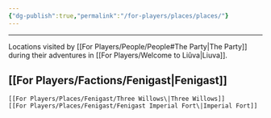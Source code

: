 ```yaml
---
{"dg-publish":true,"permalink":"/for-players/places/places/"}
---
```


***
Locations visited by [[For Players/People/People#The Party\|The Party]] during their adventures in [[For Players/Welcome to Liûva\|Liuva]].
## [[For Players/Factions/Fenigast\|Fenigast]]
	[[For Players/Places/Fenigast/Three Willows\|Three Willows]]
	[[For Players/Places/Fenigast/Fenigast Imperial Fort\|Imperial Fort]]